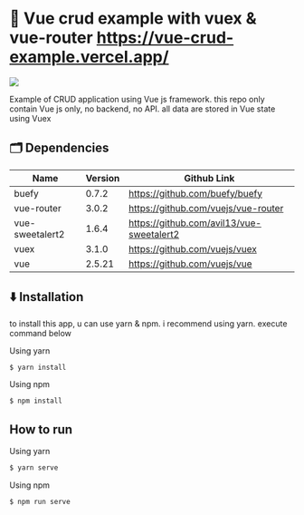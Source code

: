 # 🚀 **Vue crud example with vuex & vue-router https://vue-crud-example.vercel.app/**

![](https://paper-attachments.dropbox.com/s_CA070E36714AACFD1E8BCB96B1683D9C56FC2587BFBF2900BBAB37978A6B8E12_1589529231065_vue-crud-example.png)


Example of CRUD application using Vue js framework. this repo only contain Vue js only, no backend, no API. all data are stored in Vue state using Vuex


## 🗂️ Dependencies
| Name            | Version | Github Link                               |
| --------------- | ------- | ----------------------------------------- |
| buefy           | 0.7.2   | https://github.com/buefy/buefy            |
| vue-router      | 3.0.2   | https://github.com/vuejs/vue-router       |
| vue-sweetalert2 | 1.6.4   | https://github.com/avil13/vue-sweetalert2 |
| vuex            | 3.1.0   | https://github.com/vuejs/vuex             |
| vue             | 2.5.21  | https://github.com/vuejs/vue              |

## ⬇️ Installation

to install this app, u can use yarn & npm. i recommend using yarn.
execute command below

Using yarn
```sh
$ yarn install
```
Using npm
```sh
$ npm install

```
## How to run
Using yarn
```sh
$ yarn serve
```
Using npm
```sh
$ npm run serve
```
